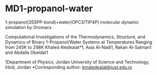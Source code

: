 # MD1-propanol-water
1-propanol(3SSPP-bond)+water(OPC3/TIP4P) molecular dynamic simulation by Gromacs

Computational Investigations of the Thermodynamics, Structure, and Dynamics of Binary 1-Propanol/Water Systems at Temperatures Ranging from 245K to 298K
Khaled Aledealat*1, Asia Al-Nadi1, Rakan Al-Salman1 and Abdalla Obeidat1 

1Department of Physics, Jordan University of Science and Technology, Irbid, Jordan 
*Corresponding author: kmaledealat@just.edu.jo
